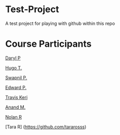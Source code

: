 # Test-Project
A test project for playing with github within this repo


# Course Participants

[Daryl P](https://github.com/darylposnett)

[Hugo T.](https://github.com/hugotavares225)

[Swapnil P.](https://github.com/swap357)

[Edward P.](https://github.com/ejprok)

[Travis Keri](https://github.com/traviskeri)

[Anand M.](https://github.com/AnandMasurkar)

[Nolan R](https://github.com/danolanater)

[Tara R] (https://github.com/tararosss)
